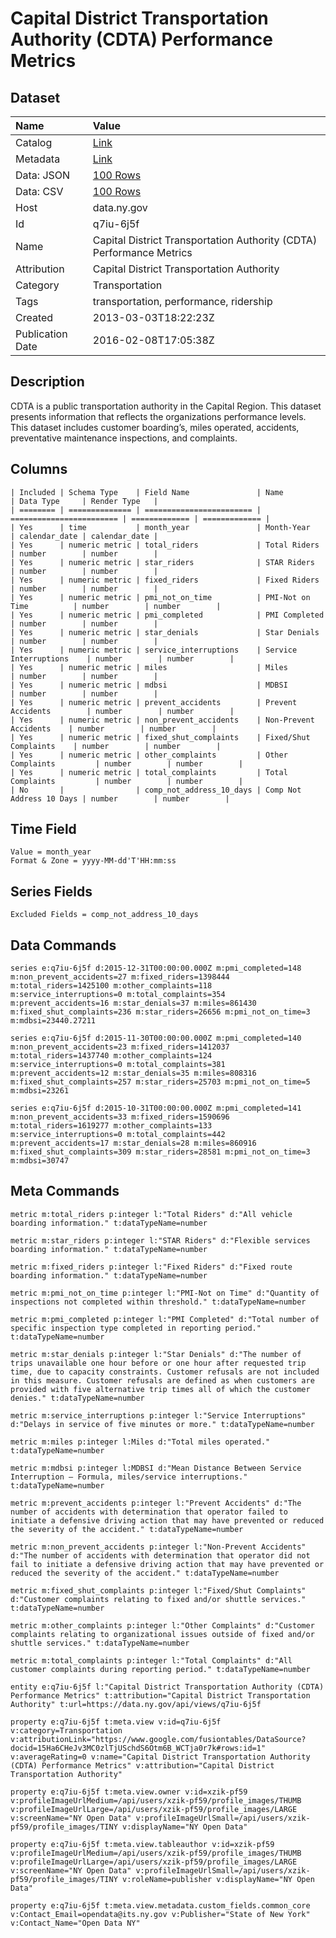 # Capital District Transportation Authority (CDTA) Performance Metrics

## Dataset

| Name | Value |
| :--- | :---- |
| Catalog | [Link](https://catalog.data.gov/dataset/capital-district-transportation-authority-cdta-performance-metrics) |
| Metadata | [Link](https://data.ny.gov/api/views/q7iu-6j5f) |
| Data: JSON | [100 Rows](https://data.ny.gov/api/views/q7iu-6j5f/rows.json?max_rows=100) |
| Data: CSV | [100 Rows](https://data.ny.gov/api/views/q7iu-6j5f/rows.csv?max_rows=100) |
| Host | data.ny.gov |
| Id | q7iu-6j5f |
| Name | Capital District Transportation Authority (CDTA) Performance Metrics |
| Attribution | Capital District Transportation Authority |
| Category | Transportation |
| Tags | transportation, performance, ridership |
| Created | 2013-03-03T18:22:23Z |
| Publication Date | 2016-02-08T17:05:38Z |

## Description

CDTA is a public transportation authority in the Capital Region.  This dataset presents information that reflects the organizations performance levels.  This dataset includes customer boarding’s, miles operated, accidents, preventative maintenance inspections, and complaints.

## Columns

```ls
| Included | Schema Type    | Field Name               | Name                     | Data Type     | Render Type   |
| ======== | ============== | ======================== | ======================== | ============= | ============= |
| Yes      | time           | month_year               | Month-Year               | calendar_date | calendar_date |
| Yes      | numeric metric | total_riders             | Total Riders             | number        | number        |
| Yes      | numeric metric | star_riders              | STAR Riders              | number        | number        |
| Yes      | numeric metric | fixed_riders             | Fixed Riders             | number        | number        |
| Yes      | numeric metric | pmi_not_on_time          | PMI-Not on Time          | number        | number        |
| Yes      | numeric metric | pmi_completed            | PMI Completed            | number        | number        |
| Yes      | numeric metric | star_denials             | Star Denials             | number        | number        |
| Yes      | numeric metric | service_interruptions    | Service Interruptions    | number        | number        |
| Yes      | numeric metric | miles                    | Miles                    | number        | number        |
| Yes      | numeric metric | mdbsi                    | MDBSI                    | number        | number        |
| Yes      | numeric metric | prevent_accidents        | Prevent Accidents        | number        | number        |
| Yes      | numeric metric | non_prevent_accidents    | Non-Prevent Accidents    | number        | number        |
| Yes      | numeric metric | fixed_shut_complaints    | Fixed/Shut Complaints    | number        | number        |
| Yes      | numeric metric | other_complaints         | Other Complaints         | number        | number        |
| Yes      | numeric metric | total_complaints         | Total Complaints         | number        | number        |
| No       |                | comp_not_address_10_days | Comp Not Address 10 Days | number        | number        |
```

## Time Field

```ls
Value = month_year
Format & Zone = yyyy-MM-dd'T'HH:mm:ss
```

## Series Fields

```ls
Excluded Fields = comp_not_address_10_days
```

## Data Commands

```ls
series e:q7iu-6j5f d:2015-12-31T00:00:00.000Z m:pmi_completed=148 m:non_prevent_accidents=27 m:fixed_riders=1398444 m:total_riders=1425100 m:other_complaints=118 m:service_interruptions=0 m:total_complaints=354 m:prevent_accidents=16 m:star_denials=37 m:miles=861430 m:fixed_shut_complaints=236 m:star_riders=26656 m:pmi_not_on_time=3 m:mdbsi=23440.27211

series e:q7iu-6j5f d:2015-11-30T00:00:00.000Z m:pmi_completed=140 m:non_prevent_accidents=23 m:fixed_riders=1412037 m:total_riders=1437740 m:other_complaints=124 m:service_interruptions=0 m:total_complaints=381 m:prevent_accidents=12 m:star_denials=35 m:miles=808316 m:fixed_shut_complaints=257 m:star_riders=25703 m:pmi_not_on_time=5 m:mdbsi=23261

series e:q7iu-6j5f d:2015-10-31T00:00:00.000Z m:pmi_completed=141 m:non_prevent_accidents=33 m:fixed_riders=1590696 m:total_riders=1619277 m:other_complaints=133 m:service_interruptions=0 m:total_complaints=442 m:prevent_accidents=17 m:star_denials=28 m:miles=860916 m:fixed_shut_complaints=309 m:star_riders=28581 m:pmi_not_on_time=3 m:mdbsi=30747
```

## Meta Commands

```ls
metric m:total_riders p:integer l:"Total Riders" d:"All vehicle boarding information." t:dataTypeName=number

metric m:star_riders p:integer l:"STAR Riders" d:"Flexible services boarding information." t:dataTypeName=number

metric m:fixed_riders p:integer l:"Fixed Riders" d:"Fixed route boarding information." t:dataTypeName=number

metric m:pmi_not_on_time p:integer l:"PMI-Not on Time" d:"Quantity of inspections not completed within threshold." t:dataTypeName=number

metric m:pmi_completed p:integer l:"PMI Completed" d:"Total number of specific inspection type completed in reporting period." t:dataTypeName=number

metric m:star_denials p:integer l:"Star Denials" d:"The number of trips unavailable one hour before or one hour after requested trip time, due to capacity constraints. Customer refusals are not included in this measure. Customer refusals are defined as when customers are provided with five alternative trip times all of which the customer denies." t:dataTypeName=number

metric m:service_interruptions p:integer l:"Service Interruptions" d:"Delays in service of five minutes or more." t:dataTypeName=number

metric m:miles p:integer l:Miles d:"Total miles operated." t:dataTypeName=number

metric m:mdbsi p:integer l:MDBSI d:"Mean Distance Between Service Interruption – Formula, miles/service interruptions." t:dataTypeName=number

metric m:prevent_accidents p:integer l:"Prevent Accidents" d:"The number of accidents with determination that operator failed to initiate a defensive driving action that may have prevented or reduced the severity of the accident." t:dataTypeName=number

metric m:non_prevent_accidents p:integer l:"Non-Prevent Accidents" d:"The number of accidents with determination that operator did not fail to initiate a defensive driving action that may have prevented or reduced the severity of the accident." t:dataTypeName=number

metric m:fixed_shut_complaints p:integer l:"Fixed/Shut Complaints" d:"Customer complaints relating to fixed and/or shuttle services." t:dataTypeName=number

metric m:other_complaints p:integer l:"Other Complaints" d:"Customer complaints relating to organizational issues outside of fixed and/or shuttle services." t:dataTypeName=number

metric m:total_complaints p:integer l:"Total Complaints" d:"All customer complaints during reporting period." t:dataTypeName=number

entity e:q7iu-6j5f l:"Capital District Transportation Authority (CDTA) Performance Metrics" t:attribution="Capital District Transportation Authority" t:url=https://data.ny.gov/api/views/q7iu-6j5f

property e:q7iu-6j5f t:meta.view v:id=q7iu-6j5f v:category=Transportation v:attributionLink="https://www.google.com/fusiontables/DataSource?docid=15Ha6CHeJv3MC0zlTjUSchdS6Otm6B_WCTja0r7k#rows:id=1" v:averageRating=0 v:name="Capital District Transportation Authority (CDTA) Performance Metrics" v:attribution="Capital District Transportation Authority"

property e:q7iu-6j5f t:meta.view.owner v:id=xzik-pf59 v:profileImageUrlMedium=/api/users/xzik-pf59/profile_images/THUMB v:profileImageUrlLarge=/api/users/xzik-pf59/profile_images/LARGE v:screenName="NY Open Data" v:profileImageUrlSmall=/api/users/xzik-pf59/profile_images/TINY v:displayName="NY Open Data"

property e:q7iu-6j5f t:meta.view.tableauthor v:id=xzik-pf59 v:profileImageUrlMedium=/api/users/xzik-pf59/profile_images/THUMB v:profileImageUrlLarge=/api/users/xzik-pf59/profile_images/LARGE v:screenName="NY Open Data" v:profileImageUrlSmall=/api/users/xzik-pf59/profile_images/TINY v:roleName=publisher v:displayName="NY Open Data"

property e:q7iu-6j5f t:meta.view.metadata.custom_fields.common_core v:Contact_Email=opendata@its.ny.gov v:Publisher="State of New York" v:Contact_Name="Open Data NY"
```